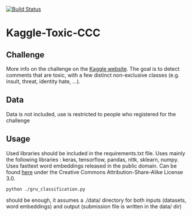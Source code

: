 [![Build Status](https://travis-ci.org/sildar/Kaggle-Toxic-CCC.svg?branch=master)](https://travis-ci.org/sildar/Kaggle-Toxic-CCC)
# Kaggle-Toxic-CCC

## Challenge

More info on the challenge on the [Kaggle website](https://www.kaggle.com/c/jigsaw-toxic-comment-classification-challenge).
The goal is to detect comments that are toxic, with a few distinct non-exclusive classes (e.g. insult, threat, identity hate, ...).


## Data

Data is not included, use is restricted to people who registered for the challenge


## Usage

Used libraries should be included in the requirements.txt file.
Uses mainly the following libraries : keras, tensorflow, pandas, nltk, sklearn, numpy.
Uses fasttext word embeddings released in the public domain. Can be found [here](https://fasttext.cc/docs/en/english-vectors.html)
under the Creative Commons Attribution-Share-Alike License 3.0.

```
python ./gru_classification.py
```

should be enough, it assumes a ./data/ directory for both inputs (datasets, word embeddings)
and output (submission file is written in the data/ dir)
